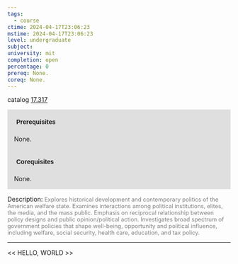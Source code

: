 ```yaml
---
tags:
  - course
ctime: 2024-04-17T23:06:23
mstime: 2024-04-17T23:06:23
level: undergraduate
subject: 
university: mit
completion: open
percentage: 0
prereq: None.
coreq: None.
---
```


catalog [17.317](http://student.mit.edu/catalog/m17a.html#17.317)

<span style="display: block; padding: 15px; background-color: rgb(100, 100, 100, 0.2);"><font id="m_prereq1574_0" style="display: block; font-family: Arial, sans-serif; font-weight: bold; padding: 5px">Prerequisites</font><br><span id="prereq1574_0">None.</span></span>
<span style="display: block; padding: 15px; background-color: rgb(100, 100, 100, 0.2);"><font id="m_coreq1574_0" style="display: block; font-family: Arial, sans-serif; font-weight: bold; padding: 5px">Corequisites</font><br><span id="coreq1574_0">None.</span></span>

<font style="">Description:</font>
<font style="color: grey; font-size: 0.8rem;">Explores historical development and contemporary politics of the American welfare state. Examines interactions among political institutions, elites, the media, and the mass public. Emphasis on reciprocal relationship between policy designs and public opinion/political action. Investigates broad spectrum of government policies that shape well-being, opportunity and political influence, including welfare, social security, health care, education, and tax policy.</font>



---

<< HELLO, WORLD >>
